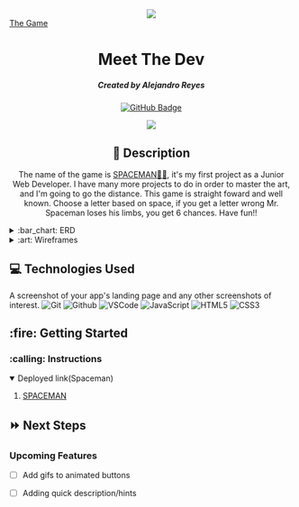 <div id="header" align="center">

  <img src="https://i.imgur.com/ucbwNWe.png">

</div>
<a href="https://reyesalex777.github.io/spaceman/">The Game</a>

<div id="description" align="center">

# Meet The Dev

##### Created by Alejandro Reyes

[![GitHub Badge](https://img.shields.io/badge/-@reyesalex777-junglegreen?style=flat&logo=GitHub&logoColor=black)](https://github.com/reyesalex777)

 <img src="https://i.imgur.com/rclPcaT.png">

## :pencil: Description


The name of the game is <a href="https://reyesalex777.github.io/spaceman/">SPACEMAN:man_astronaut:</a>, it's my first project as a Junior Web Developer. I have many more projects to do in order to master the art, and I'm going to go the distance. This game is straight foward and well known. Choose a letter based on space, if you get a letter wrong Mr. Spaceman loses his limbs, you get 6 chances. Have fun!!

</div>
<details>
  <summary>:bar_chart: ERD</summary>

  | Description | Screenshot | 
  |:------------:|-----------| 
  | <h3>ERD</h3> | <img
    src="https://i.imgur.com/rclPcaT.png"
    width="700"
  /> |

</details>

<details>
  <summary>:art: Wireframes</summary>

  |    Description    | Screenshot | 
  |:-----------------:|-------------| 
  | <h3 align="center">Wireframe</h3> | <img
    src="https://i.imgur.com/O8iBKzx.png"
    width="700"
  /> |
</details>

## :computer: Technologies Used
A screenshot of your app's landing page and any other screenshots of interest.
![Git](https://img.shields.io/badge/-Git-05122A?style=flat&logo=git)
![Github](https://img.shields.io/badge/-GitHub-05122A?style=flat&logo=github)
![VSCode](https://img.shields.io/badge/-VS_Code-05122A?style=flat&logo=visualstudio)
![JavaScript](https://img.shields.io/badge/-JavaScript-05122A?style=flat&logo=javascript)
![HTML5](https://img.shields.io/badge/-HTML5-05122A?style=flat&logo=html5)
![CSS3](https://img.shields.io/badge/-CSS-05122A?style=flat&logo=css3)

<h2>:fire: Getting Started</h2>

<h3>:calling: Instructions</h3>
<details open>
  <summary>Deployed link(Spaceman)</summary>
  <ol>
    <li>
     <a href="https://reyesalex777.github.io/spaceman/">SPACEMAN</a>
    </li>
    
</details>

## :fast_forward: Next Steps

### Upcoming Features

- [ ] Add gifs to animated buttons

- [ ] Adding quick description/hints

